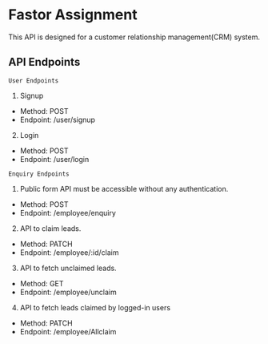# Fastor Assignment

This API is designed for a customer relationship management(CRM) system.

## API Endpoints

`User Endpoints`

  1. Signup

 * Method: POST
 * Endpoint: /user/signup
   
  2. Login

  * Method: POST
  * Endpoint: /user/login
    
`Enquiry Endpoints`

1.  Public form API must be accessible without any authentication.

   * Method: POST
   * Endpoint: /employee/enquiry
     
2.  API to claim leads.

  * Method: PATCH
  * Endpoint: /employee/:id/claim

3.  API to fetch unclaimed leads.

  * Method: GET
  * Endpoint: /employee/unclaim

4.  API to fetch leads claimed by logged-in users

  * Method: PATCH
  * Endpoint: /employee/Allclaim
